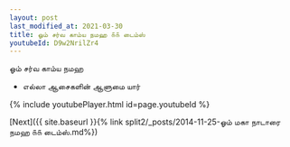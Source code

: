 ```yaml
---
layout: post
last_modified_at: 2021-03-30
title: ஓம் சர்வ காம்ய நமஹ ௧௧ டைம்ஸ்
youtubeId: D9w2NrilZr4
---
```

 
 
 ஓம் சர்வ காம்ய நமஹ  
 
 -  எல்லா ஆசைகளின் ஆளுமை யார் 
 
  
 
  
 
 
 
 
 
 


{% include youtubePlayer.html id=page.youtubeId %}
 
[Next]({{ site.baseurl }}{% link  split2/_posts/2014-11-25-ஓம் மகா நாடாரை நமஹ ௧௧ டைம்ஸ்.md%})
 
